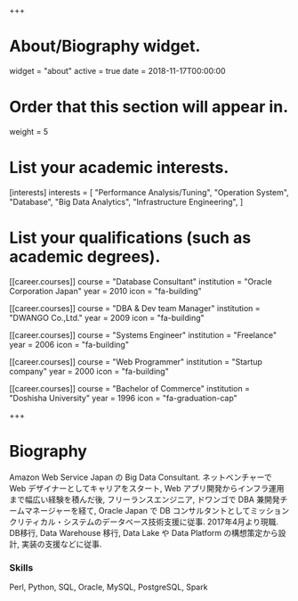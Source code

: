 +++
# About/Biography widget.
widget = "about"
active = true
date = 2018-11-17T00:00:00

# Order that this section will appear in.
weight = 5

# List your academic interests.
[interests]
  interests = [
    "Performance Analysis/Tuning",
    "Operation System",
    "Database",
    "Big Data Analytics",
    "Infrastructure Engineering",
  ]

# List your qualifications (such as academic degrees).

[[career.courses]]
  course = "Database Consultant"
  institution = "Oracle Corporation Japan"
  year = 2010
  icon = "fa-building"

[[career.courses]]
  course = "DBA & Dev team Manager"
  institution = "DWANGO Co.,Ltd."
  year = 2009
  icon = "fa-building"

[[career.courses]]
  course = "Systems Engineer"
  institution = "Freelance"
  year = 2006
  icon = "fa-building"

[[career.courses]]
  course = "Web Programmer"
  institution = "Startup company"
  year = 2000
  icon = "fa-building"

[[career.courses]]
  course = "Bachelor of Commerce"
  institution = "Doshisha University"
  year = 1996
  icon = "fa-graduation-cap"
 
+++

# Biography

Amazon Web Service Japan の Big Data Consultant. ネットベンチャーで Web デザイナーとしてキャリアをスタート, Web アプリ開発からインフラ運用まで幅広い経験を積んだ後, フリーランスエンジニア, ドワンゴで DBA 兼開発チームマネージャーを経て, Oracle Japan で DB コンサルタントとしてミッションクリティカル・システムのデータベース技術支援に従事. 2017年4月より現職. DB移行, Data Warehouse 移行, Data Lake や Data Platform の構想策定から設計, 実装の支援などに従事.

### Skills

Perl, Python, SQL, Oracle, MySQL, PostgreSQL, Spark
